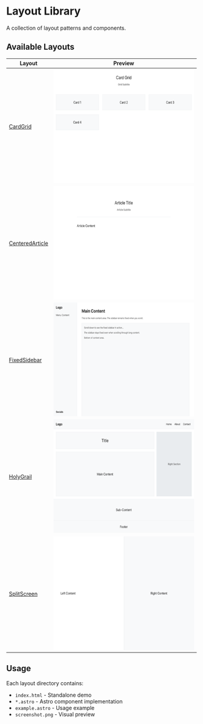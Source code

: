 # Layout Library

A collection of layout patterns and components.

## Available Layouts

| Layout | Preview |
|--------|---------|
| [CardGrid](CardGrid/) | <img src="CardGrid/screenshot.png" alt="CardGrid" height="300"> |
| [CenteredArticle](CenteredArticle/) | <img src="CenteredArticle/screenshot.png" alt="CenteredArticle" height="300"> |
| [FixedSidebar](FixedSidebar/) | <img src="FixedSidebar/screenshot.png" alt="FixedSidebar" height="300"> |
| [HolyGrail](HolyGrail/) | <img src="HolyGrail/screenshot.png" alt="HolyGrail" height="300"> |
| [SplitScreen](SplitScreen/) | <img src="SplitScreen/screenshot.png" alt="SplitScreen" height="300"> |

## Usage

Each layout directory contains:
- `index.html` - Standalone demo
- `*.astro` - Astro component implementation
- `example.astro` - Usage example
- `screenshot.png` - Visual preview
